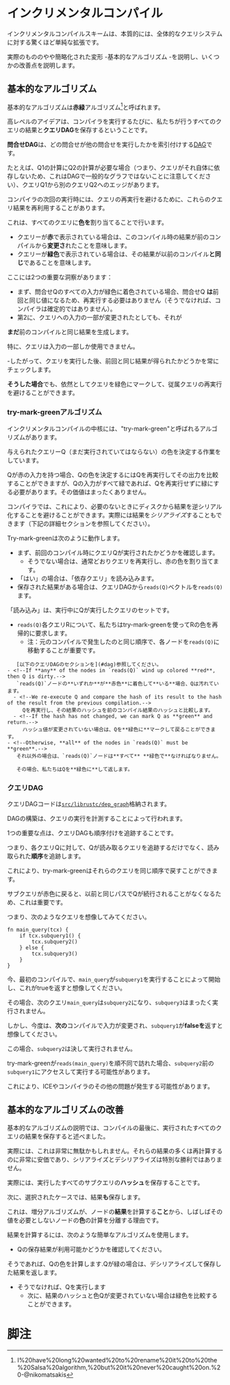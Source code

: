 # <!--Incremental compilation--> インクリメンタルコンパイル

<!--The incremental compilation scheme is, in essence, a surprisingly simple extension to the overall query system.-->
インクリメンタルコンパイルスキームは、本質的には、全体的なクエリシステムに対する驚くほど単純な拡張です。
<!--We'll start by describing a slightly simplified variant of the real thing – the "basic algorithm"– and then describe some possible improvements.-->
実際のもののやや簡略化された変形 -基本的なアルゴリズム -を説明し、いくつかの改善点を説明します。

## <!--The basic algorithm--> 基本的なアルゴリズム

<!--The basic algorithm is called the **red-green** algorithm [^salsa].-->
基本的なアルゴリズムは**赤緑**アルゴリズム[^salsa]と呼ばれます。
<!--The high-level idea is that, after each run of the compiler, we will save the results of all the queries that we do, as well as the **query DAG**.-->
高レベルのアイデアは、コンパイラを実行するたびに、私たちが行うすべてのクエリの結果と**クエリDAG**を保存するということです。
<!--The **query DAG** is a [DAG] that indexes which queries executed which other queries.-->
**問合せDAG**は、どの問合せが他の問合せを実行したかを索引付けする[DAG]です。
<!--So, for example, there would be an edge from a query Q1 to another query Q2 if computing Q1 required computing Q2 (note that because queries cannot depend on themselves, this results in a DAG and not a general graph).-->
たとえば、Q1の計算にQ2の計算が必要な場合（つまり、クエリがそれ自体に依存しないため、これはDAGで一般的なグラフではないことに注意してください）、クエリQ1から別のクエリQ2へのエッジがあります。

[DAG]: https://en.wikipedia.org/wiki/Directed_acyclic_graph

<!--On the next run of the compiler, then, we can sometimes reuse these query results to avoid re-executing a query.-->
コンパイラの次回の実行時には、クエリの再実行を避けるために、これらのクエリ結果を再利用することがあります。
<!--We do this by assigning every query a **color**:-->
これは、すべてのクエリに**色を**割り当てることで行います。

- <!--If a query is colored **red**, that means that its result during this compilation has **changed** from the previous compilation.-->
   クエリーが**赤**で表示されている場合は、このコンパイル時の結果が前のコンパイルから**変更さ**れたことを意味します。
- <!--If a query is colored **green**, that means that its result is the **same** as the previous compilation.-->
   クエリーが**緑色**で表示されている場合は、その結果が以前のコンパイル**と同じ**であることを意味します。

<!--There are two key insights here:-->
ここには2つの重要な洞察があります：

- <!--First, if all the inputs to query Q are colored green, then the query Q **must** result in the same value as last time and hence need not be re-executed (or else the compiler is not deterministic).-->
   まず、問合せQのすべての入力が緑色に着色されている場合、問合せQ **は**前回と同じ値になるため、再実行する必要はありません（そうでなければ、コンパイラは確定的ではありません）。
- <!--Second, even if some inputs to a query changes, it may be that it-->
   第2に、クエリへの入力の一部が変更されたとしても、それが
<!--**still** produces the same result as the previous compilation.-->
**まだ**前のコンパイルと同じ結果を生成します。
<!--In particular, the query may only use part of its input.-->
特に、クエリは入力の一部しか使用できません。
<!---Therefore, after executing a query, we always check whether it produced the same result as the previous time.-->
-したがって、クエリを実行した後、前回と同じ結果が得られたかどうかを常にチェックします。
<!--**If it did,** we can still mark the query as green, and hence avoid re-executing dependent queries.-->
**そうした場合**でも、依然としてクエリを緑色にマークして、従属クエリの再実行を避けることができます。

### <!--The try-mark-green algorithm--> try-mark-greenアルゴリズム

<!--At the core of incremental compilation is an algorithm called "try-mark-green".-->
インクリメンタルコンパイルの中核には、"try-mark-green"と呼ばれるアルゴリズムがあります。
<!--It has the job of determining the color of a given query Q (which must not have yet been executed).-->
与えられたクエリーQ（まだ実行されていてはならない）の色を決定する作業をしています。
<!--In cases where Q has red inputs, determining Q's color may involve re-executing Q so that we can compare its output, but if all of Q's inputs are green, then we can conclude that Q must be green without re-executing it or inspecting its value at all.-->
Qが赤の入力を持つ場合、Qの色を決定するにはQを再実行してその出力を比較することができますが、Qの入力がすべて緑であれば、Qを再実行せずに緑にする必要があります。その価値はまったくありません。
<!--In the compiler, this allows us to avoid deserializing the result from disk when we don't need it, and in fact enables us to sometimes skip *serializing* the result as well (see the refinements section below).-->
コンパイラでは、これにより、必要のないときにディスクから結果を逆シリアル化することを避けることができます。実際には結果を*シリアライズ*することもできます（下記の詳細セクションを参照してください）。

<!--Try-mark-green works as follows:-->
Try-mark-greenは次のように動作します。

- <!--First check if the query Q was executed during the previous compilation.-->
   まず、前回のコンパイル時にクエリQが実行されたかどうかを確認します。
  - <!--If not, we can just re-execute the query as normal, and assign it the color of red.-->
     そうでない場合は、通常どおりクエリを再実行し、赤の色を割り当てます。
- <!--If yes, then load the 'dependent queries' of Q.-->
   「はい」の場合は、「依存クエリ」を読み込みます。
- <!--If there is a saved result, then we load the `reads(Q)` vector from the query DAG.-->
   保存された結果がある場合は、クエリDAGから`reads(Q)`ベクトルを`reads(Q)`ます。
<!--The "reads"is the set of queries that Q executed during its execution.-->
   「読み込み」は、実行中にQが実行したクエリのセットです。
  - <!--For each query R in `reads(Q)`, we recursively demand the color of R using try-mark-green.-->
     `reads(Q)`各クエリRについて、私たちはtry-mark-greenを使ってRの色を再帰的に要求します。
    - <!--Note: it is important that we visit each node in `reads(Q)` in same order as they occurred in the original compilation.-->
       注：元のコンパイルで発生したのと同じ順序で、各ノードを`reads(Q)`に移動することが重要です。
<!--See [the section on the query DAG below](#dag).-->
       [以下のクエリDAGのセクションを](#dag)参照してください。
    - <!--If **any** of the nodes in `reads(Q)` wind up colored **red**, then Q is dirty.-->
       `reads(Q)`ノードの**いずれか**が**赤色**に着色して**いる**場合、Qは汚れています。
      - <!--We re-execute Q and compare the hash of its result to the hash of the result from the previous compilation.-->
         Qを再実行し、その結果のハッシュを前のコンパイル結果のハッシュと比較します。
      - <!--If the hash has not changed, we can mark Q as **green** and return.-->
         ハッシュ値が変更されていない場合は、Qを**緑色に**マークして戻ることができます。
    - <!--Otherwise, **all** of the nodes in `reads(Q)` must be **green**.-->
       それ以外の場合は、`reads(Q)`ノードは**すべて** **緑色で**なければなりません。
<!--In that case, we can color Q as **green** and return.-->
       その場合、私たちはQを**緑色に**して返します。

<span id="dag"></span>
### <!--The query DAG--> クエリDAG

<!--The query DAG code is stored in [`src/librustc/dep_graph`][dep_graph].-->
クエリDAGコードは[`src/librustc/dep_graph`][dep_graph]格納されます。
<!--Construction of the DAG is done by instrumenting the query execution.-->
DAGの構築は、クエリの実行を計測することによって行われます。

<!--One key point is that the query DAG also tracks ordering;-->
1つの重要な点は、クエリDAGも順序付けを追跡することです。
<!--that is, for each query Q, we not only track the queries that Q reads, we track the **order** in which they were read.-->
つまり、各クエリQに対して、Qが読み取るクエリを追跡するだけでなく、読み取られた**順序**を追跡します。
<!--This allows try-mark-green to walk those queries back in the same order.-->
これにより、try-mark-greenはそれらのクエリを同じ順序で戻すことができます。
<!--This is important because once a subquery comes back as red, we can no longer be sure that Q will continue along the same path as before.-->
サブクエリが赤色に戻ると、以前と同じパスでQが続行されることがなくなるため、これは重要です。
<!--That is, imagine a query like this:-->
つまり、次のようなクエリを想像してみてください。

```rust,ignore
fn main_query(tcx) {
    if tcx.subquery1() {
        tcx.subquery2()
    } else {
        tcx.subquery3()
    }
}
```

<!--Now imagine that in the first compilation, `main_query` starts by executing `subquery1`, and this returns true.-->
今、最初のコンパイルで、`main_query`が`subquery1`を実行することによって開始し、これがtrueを返すと想像してください。
<!--In that case, the next query `main_query` executes will be `subquery2`, and `subquery3` will not be executed at all.-->
その場合、次のクエリ`main_query`は`subquery2`になり、`subquery3`はまったく実行されません。

<!--But now imagine that in the **next** compilation, the input has changed such that `subquery1` returns **false**.-->
しかし、今度は、**次の**コンパイルで入力が変更され、`subquery1`が**falseを**返すと想像してください。
<!--In this case, `subquery2` would never execute.-->
この場合、`subquery2`は決して実行されません。
<!--If try-mark-green were to visit `reads(main_query)` out of order, however, it might visit `subquery2` before `subquery1`, and hence execute it.-->
try-mark-greenが`reads(main_query)`を順不同で訪れた場合、`subquery2`前の`subquery1`にアクセスして実行する可能性があります。
<!--This can lead to ICEs and other problems in the compiler.-->
これにより、ICEやコンパイラのその他の問題が発生する可能性があります。

[dep_graph]: https://github.com/rust-lang/rust/tree/master/src/librustc/dep_graph

## <!--Improvements to the basic algorithm--> 基本的なアルゴリズムの改善

<!--In the description of the basic algorithm, we said that at the end of compilation we would save the results of all the queries that were performed.-->
基本的なアルゴリズムの説明では、コンパイルの最後に、実行されたすべてのクエリの結果を保存すると述べました。
<!--In practice, this can be quite wasteful – many of those results are very cheap to recompute, and serializing and deserializing them is not a particular win.-->
実際には、これは非常に無駄かもしれません。それらの結果の多くは再計算するのに非常に安価であり、シリアライズとデシリアライズは特別な勝利ではありません。
<!--In practice, what we would do is to save **the hashes** of all the subqueries that we performed.-->
実際には、実行したすべてのサブクエリの**ハッシュ**を保存することです。
<!--Then, in select cases, we **also** save the results.-->
次に、選択されたケースでは、結果**も**保存します。

<!--This is why the incremental algorithm separates computing the **color** of a node, which often does not require its value, from computing the **result** of a node.-->
これは、増分アルゴリズムが、ノードの**結果**を計算する**こと**から、しばしばその値を必要としないノードの**色**の計算を分離する理由です。
<!--Computing the result is done via a simple algorithm like so:-->
結果を計算するには、次のような簡単なアルゴリズムを使用します。

- <!--Check if a saved result for Q is available.-->
   Qの保存結果が利用可能かどうかを確認してください。
<!--If so, compute the color of Q. If Q is green, deserialize and return the saved result.-->
   そうであれば、Qの色を計算します.Qが緑の場合は、デシリアライズして保存した結果を返します。
- <!--Otherwise, execute Q.-->
   そうでなければ、Qを実行します
  - <!--We can then compare the hash of the result and color Q as green if it did not change.-->
     次に、結果のハッシュと色Qが変更されていない場合は緑色を比較することができます。

# <!--Footnotes--> 脚注

[^salsa]: I%20have%20long%20wanted%20to%20rename%20it%20to%20the%20Salsa%20algorithm,%20but%20it%20never%20caught%20on.%20-@nikomatsakis

